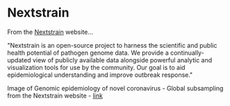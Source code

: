 # Nextstrain

From the [Nextstrain](https://nextstrain.org/) website...  

"Nextstrain is an open-source project to harness the scientific and public health potential of pathogen genome data. We provide a continually-updated view of publicly available data alongside powerful analytic and visualization tools for use by the community. Our goal is to aid epidemiological understanding and improve outbreak response."

Image of Genomic epidemiology of novel coronavirus - Global subsampling from the Nextstrain website - [link](https://nextstrain.org/ncov/global)